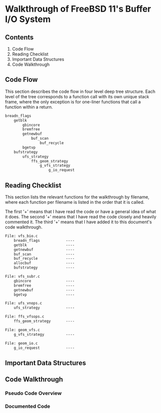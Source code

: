 # Walkthrough of FreeBSD 11's Buffer I/O System

## Contents

1. Code Flow
2. Reading Checklist
3. Important Data Structures
4. Code Walkthrough

## Code Flow

This section describes the code flow in four level deep tree structure.
Each level of the tree corresponds to a function call with its own
unique stack frame, where the only exception is for one-liner functions
that call a function within a return.

```txt
breadn_flags
    getblk
        gbincore
        bremfree
        getnewbuf
            buf_scan
                buf_recycle
        bgetvp	
    bufstrategy
        ufs_strategy
            ffs_geom_strategy
                g_vfs_strategy
                    g_io_request
```

## Reading Checklist

This section lists the relevant functions for the walkthrough by filename,
where each function per filename is listed in the order that it is called.

The first '+' means that I have read the code or have a general idea of what it does.
The second '+' means that I have read the code closely and heavily commented it.
The third '+' means that I have added it to this document's code walkthrough.

```txt
File: vfs_bio.c
    breadn_flags            ----
    getblk                  ----
    getnewbuf               ----
    buf_scan                ----
    buf_recycle             ----
    allocbuf                ----
    bufstrategy             ----

File: vfs_subr.c
    gbincore                ----
    bremfree                ----
    getnewbuf               ----
    bgetvp                  ----

File: ufs_vnops.c
    ufs_strategy            ----

File: ffs_vfsops.c
    ffs_geom_strategy       ----

File: geom_vfs.c
    g_vfs_strategy          ----

File: geom_io.c
    g_io_request            ----
```

## Important Data Structures

## Code Walkthrough

### Pseudo Code Overview

### Documented Code

```c
```
